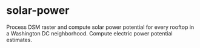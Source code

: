 # solar-power
Process DSM raster and compute solar power potential for every rooftop in a Washington DC neighborhood. Compute electric power potential estimates.
